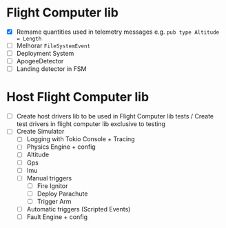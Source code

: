 # Flight Computer lib

- [X] Remame quantities used in telemetry messages e.g. `pub type Altitude = Length`
- [ ] Melhorar `FileSystemEvent`
- [ ] Deployment System
- [ ] ApogeeDetector
- [ ] Landing detector in FSM

# Host Flight Computer lib

- [ ] Create host drivers lib to be used in Flight Computer lib tests / Create test drivers in flight computer lib exclusive to testing
- [ ] Create Simulator
    - [ ] Logging with Tokio Console + Tracing
    - [ ] Physics Engine + config
    - [ ] Altitude
    - [ ] Gps
    - [ ] Imu
    - [ ] Manual triggers
        - [ ] Fire Ignitor
        - [ ] Deploy Parachute
        - [ ] Trigger Arm
    - [ ] Automatic triggers (Scripted Events)
    - [ ] Fault Engine + config
